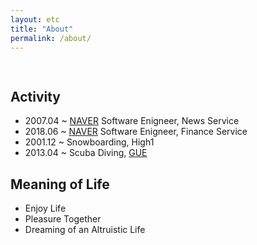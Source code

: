 ```yaml
---
layout: etc
title: "About"
permalink: /about/
---
```

<center><img src="{{ '/assets/lion.jpg' | prepend: site.baseurl }}" alt="" style="margin-top:15px"></center>
<p class="intro"></p>
<h2>Activity</h2>
<ul>
  <li>2007.04 ~ <a href="https://www.navercorp.com" target="_blank">NAVER</a> Software Enigneer, News Service</li>
  <li>2018.06 ~ <a href="https://www.navercorp.com" target="_blank">NAVER</a> Software Enigneer, Finance Service</li>
  <li>2001.12 ~ Snowboarding, High1</li>
  <li>2013.04 ~ Scuba Diving, <a href="https://www.gue.com" target="_blank">GUE</a></li>
</ul>
<h2>Meaning of Life</h2>
<ul>
	<li>Enjoy Life</li>
	<li>Pleasure Together</li>
  <li>Dreaming of an Altruistic Life</li>
</ul>